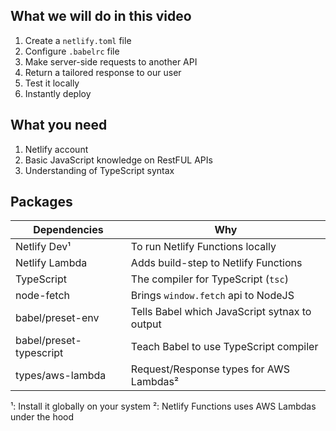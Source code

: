 ## What we will do in this video

1. Create a `netlify.toml` file
2. Configure `.babelrc` file
3. Make server-side requests to another API
4. Return a tailored response to our user
5. Test it locally
6. Instantly deploy

## What you need

1. Netlify account
2. Basic JavaScript knowledge on RestFUL APIs
3. Understanding of TypeScript syntax

## Packages

| Dependencies            | Why                                           |
| ----------------------- | --------------------------------------------- |
| Netlify Dev¹            | To run Netlify Functions locally              |
| Netlify Lambda          | Adds build-step to Netlify Functions          |
| TypeScript              | The compiler for TypeScript (`tsc`)           |
| node-fetch              | Brings `window.fetch` api to NodeJS           |
| babel/preset-env        | Tells Babel which JavaScript sytnax to output |
| babel/preset-typescript | Teach Babel to use TypeScript compiler        |
| types/aws-lambda        | Request/Response types for AWS Lambdas²       |

¹: Install it globally on your system
²: Netlify Functions uses AWS Lambdas under the hood
